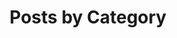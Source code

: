 ---
title: "Posts by Category"
layout: categories
permalink: /categories/
author_profile: true
num_posts            : 5 #(default)
---